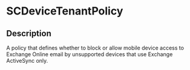 # SCDeviceTenantPolicy

## Description

A policy that defines whether to block or allow mobile device access to Exchange Online email by unsupported devices that use Exchange ActiveSync only.
